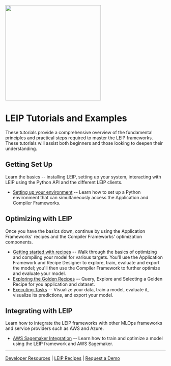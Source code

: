 <img src=https://latentai.com/wp-content/uploads/2022/10/logo.svg width=300/><br />

# LEIP Tutorials and Examples

These tutorials provide a comprehensive overview of the fundamental principles and practical steps required to master the LEIP frameworks.  These tutorials will assist both beginners and those looking to deepen their understanding.

## Getting Set Up

Learn the basics -- installing LEIP, setting up your system, interacting with LEIP using the Python API and the different LEIP clients.

* [Setting up your environment](/environment) -- Learn how to set up a Python environment that can simultaneously access the Application and Compiler Frameworks.

## Optimizing with LEIP

Once you have the basics down, continue by using the Application Frameworks' recipes and the Compiler Frameworks' optimization components.

* [Getting started with recipes](/notebooks/GettingStarted.ipynb) -- Walk through the basics of optimizing and compiling your model for various targets. You'll use the Application Framework and Recipe Designer to explore, train, evaluate and export the model; you'll then use the Compiler Framework to further optimize and evaluate your model.
* [Exploring the Golden Recipes](/notebooks/golden_recipe_tutorial.ipynb) -- Query, Explore and Selecting a Golden Recipe for you application and dataset.
* [Executing Tasks](/notebooks/executing_recipe.ipynb) --  Visualize your data, train a model, evaluate it, visualize its predictions, and export your model.

## Integrating with LEIP

Learn how to integrate the LEIP frameworks with other MLOps frameworks and service providers such as AWS and Azure.

* [AWS Sagemaker Integration](examples/aws_sagemaker.md) -- Learn how to train and optimize a model using the LEIP framework and AWS Sagemaker.


***

[Developer Resources](https://docs.latentai.io) |
[LEIP Recipes](https://docs.latentai.io/leip-recipes/) |
[Request a Demo](https://latentai.com/contact-us/)



